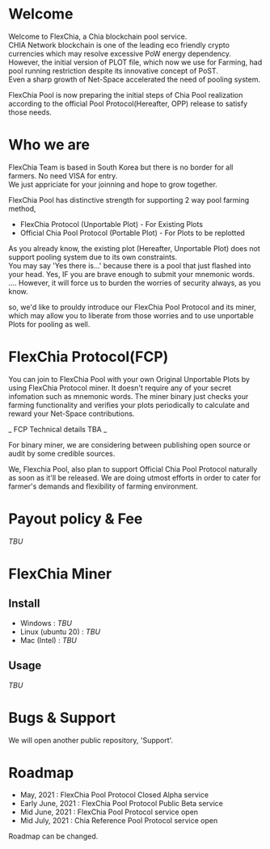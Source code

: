 # Welcome

Welcome to FlexChia, a Chia blockchain pool service.  
CHIA Network blockchain is one of the leading eco friendly crypto currencies which may resolve excessive PoW energy dependency.  
However, the initial version of PLOT file, which now we use for Farming, had pool running restriction despite its innovative concept of PoST.  
Even a sharp growth of Net-Space accelerated the need of pooling system.

FlexChia Pool is now preparing the initial steps of Chia Pool realization according to the official Pool Protocol(Hereafter, OPP) release to satisfy those needs.

# Who we are

FlexChia Team is based in South Korea but there is no border for all farmers. No need VISA for entry.  
We just appriciate for your joinning and hope to grow together. 

FlexChia Pool has distinctive strength for supporting 2 way pool farming method,  
* FlexChia Protocol (Unportable Plot) - For Existing Plots
* Official Chia Pool Protocol (Portable Plot) - For Plots to be replotted

As you already know, the existing plot (Hereafter, Unportable Plot) does not support pooling system due to its own constraints.  
You may say 'Yes there is...' because there is a pool that just flashed into your head. Yes, IF you are brave enough to submit your mnemonic words.  
.... However, it will force us to burden the worries of security always, as you know.  

so, we'd like to prouldy introduce our FlexChia Pool Protocol and its miner, which may allow you to liberate from those worries and to use unportable Plots for pooling as well.

# FlexChia Protocol(FCP)

You can join to FlexChia Pool with your own Original Unportable Plots by using FlexChia Protocol miner. It doesn't require any of your secret infomation such as mnemonic words. The miner binary just checks your farming functionality and verifies your plots periodically to calculate and reward your Net-Space contributions.

_ FCP Technical details TBA _

For binary miner, we are considering between publishing open source or audit by some credible sources.

We, Flexchia Pool, also plan to support Official Chia Pool Protocol naturally as soon as it'll be released.
We are doing utmost efforts in order to cater for farmer's demands and flexibility of farming environment.


# Payout policy & Fee

_TBU_

# FlexChia Miner
## Install
* Windows : _TBU_
* Linux (ubuntu 20) : _TBU_
* Mac (Intel) : _TBU_

## Usage

_TBU_

# Bugs & Support

We will open another public repository, 'Support'.

# Roadmap

* May, 2021 : FlexChia Pool Protocol Closed Alpha service
* Early June, 2021 : FlexChia Pool Protocol Public Beta service
* Mid June, 2021 : FlexChia Pool Protocol service open
* Mid July, 2021 : Chia Reference Pool Protocol service open

Roadmap can be changed.
